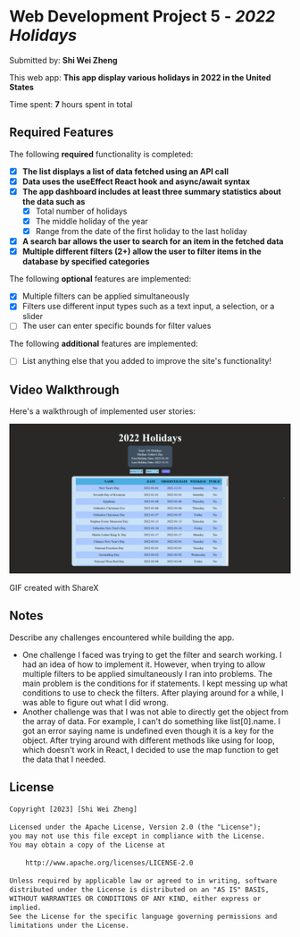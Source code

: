 # Web Development Project 5 - *2022 Holidays*

Submitted by: **Shi Wei Zheng**

This web app: **This app display various holidays in 2022 in the United States**

Time spent: **7** hours spent in total

## Required Features

The following **required** functionality is completed:

- [x] **The list displays a list of data fetched using an API call**
- [x] **Data uses the useEffect React hook and async/await syntax**
- [x] **The app dashboard includes at least three summary statistics about the data such as**
  - [x] Total number of holidays
  - [x] The middle holiday of the year
  - [x] Range from the date of the first holiday to the last holiday
- [x] **A search bar allows the user to search for an item in the fetched data**
- [x] **Multiple different filters (2+) allow the user to filter items in the database by specified categories**

The following **optional** features are implemented:

- [x] Multiple filters can be applied simultaneously
- [x] Filters use different input types such as a text input, a selection, or a slider
- [ ] The user can enter specific bounds for filter values

The following **additional** features are implemented:

* [ ] List anything else that you added to improve the site's functionality!

## Video Walkthrough

Here's a walkthrough of implemented user stories:

<img src='.\src\assets\brave_j4c5Kb8Dce.gif' title='Video Walkthrough' width='' alt='Video Walkthrough' />

<!-- Replace this with whatever GIF tool you used! -->
GIF created with ShareX
<!-- Recommended tools:
[Kap](https://getkap.co/) for macOS
[ScreenToGif](https://www.screentogif.com/) for Windows
[peek](https://github.com/phw/peek) for Linux. -->

## Notes

Describe any challenges encountered while building the app.
- One challenge I faced was trying to get the filter and search working. I had an idea of how to implement it. However, when trying to allow multiple filters to be applied simultaneously I ran into problems. The main problem is the conditions for if statements. I kept messing up what conditions to use to check the filters. After playing around for a while, I was able to figure out what I did wrong.
- Another challenge was that I was not able to directly get the object from the array of data. For example, I can't do something like list[0].name. I got an error saying name is undefined even though it is a key for the object. After trying around with different methods like using for loop, which doesn't work in React, I decided to use the map function to get the data that I needed.



## License

    Copyright [2023] [Shi Wei Zheng]

    Licensed under the Apache License, Version 2.0 (the "License");
    you may not use this file except in compliance with the License.
    You may obtain a copy of the License at

        http://www.apache.org/licenses/LICENSE-2.0

    Unless required by applicable law or agreed to in writing, software
    distributed under the License is distributed on an "AS IS" BASIS,
    WITHOUT WARRANTIES OR CONDITIONS OF ANY KIND, either express or implied.
    See the License for the specific language governing permissions and
    limitations under the License.